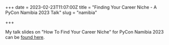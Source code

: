 +++
date = 2023-02-23T11:07:00Z
title = "Finding Your Career Niche - A PyCon Namibia 2023 Talk"
slug = "namibia"

+++

My talk slides on "How To Find Your Career Niche" for PyCon Namibia 2023
can be [found here](https://www.canva.com/design/DAFbVWjPugY/mAcGiQ2rPa-3yc3FRrbcAQ/view).
